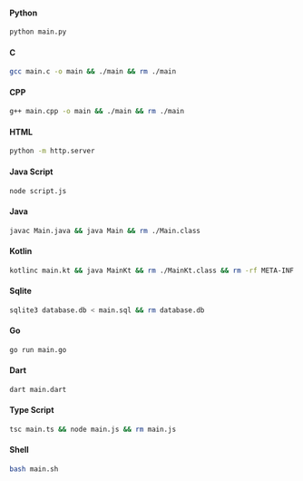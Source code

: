 #### Python
``` bash
python main.py
```

#### C
``` bash
gcc main.c -o main && ./main && rm ./main
```

#### CPP
``` bash
g++ main.cpp -o main && ./main && rm ./main
```

#### HTML
``` bash
python -m http.server
```

#### Java Script
``` bash
node script.js
```

#### Java
``` bash
javac Main.java && java Main && rm ./Main.class
```

#### Kotlin
``` bash
kotlinc main.kt && java MainKt && rm ./MainKt.class && rm -rf META-INF
```

#### Sqlite
``` bash
sqlite3 database.db < main.sql && rm database.db
```

#### Go
``` bash
go run main.go
```

#### Dart
``` bash
dart main.dart
```

#### Type Script
``` bash
tsc main.ts && node main.js && rm main.js
```

#### Shell
``` bash
bash main.sh
```
